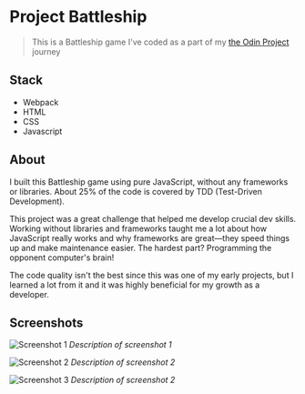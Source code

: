 # Project Battleship

> This is a Battleship game I've coded as a part of my [the Odin Project](https://www.theodinproject.com/) journey 


## Stack

- Webpack
- HTML
- CSS
- Javascript


## About

I built this Battleship game using pure JavaScript, without any frameworks or libraries. About 25% of the code is covered by TDD (Test-Driven Development).

This project was a great challenge that helped me develop crucial dev skills. Working without libraries and frameworks taught me a lot about how JavaScript really works and why frameworks are great—they speed things up and make maintenance easier. The hardest part? Programming the opponent computer's brain!

The code quality isn't the best since this was one of my early projects, but I learned a lot from it and it was highly beneficial for my growth as a developer.

## Screenshots

![Screenshot 1](src/img/screenshots/screenshot1.png)
*Description of screenshot 1*

![Screenshot 2](src/img/screenshots/screenshot2.png)
*Description of screenshot 2*

![Screenshot 3](src/img/screenshots/screenshot3.png)
*Description of screenshot 2*
